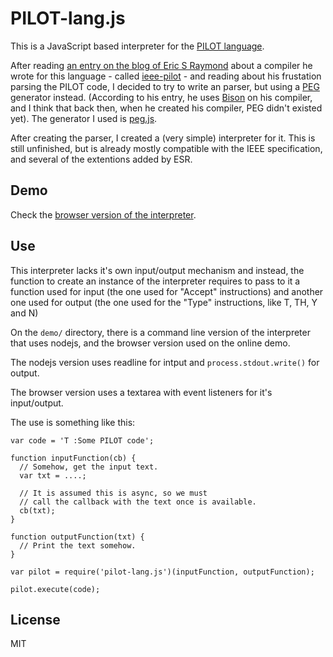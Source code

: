 PILOT-lang.js
=============

This is a JavaScript based interpreter for the [PILOT language](https://en.wikipedia.org/wiki/PILOT).

After reading [an entry on the blog of Eric S Raymond](http://esr.ibiblio.org/?p=7244)
about a compiler he wrote for this language - called [ieee-pilot](https://gitlab.com/esr/ieee-pilot) -
and reading about his frustation parsing the PILOT code, I decided to try to write an parser, but
using a [PEG](https://en.wikipedia.org/wiki/Parsing_expression_grammar) generator instead.
(According to his entry, he uses [Bison](https://en.wikipedia.org/wiki/GNU_bison) on his compiler,
and I think that back then, when he created his compiler, PEG didn't existed yet).
The generator I used is [peg.js](https://pegjs.org).

After creating the parser, I created a (very simple) interpreter for it. This is still unfinished,
but is already mostly compatible with the IEEE specification, and several of the extentions added by ESR.

## Demo

Check the [browser version of the interpreter](https://chris-l.github.io/pilot-lang.js/).

## Use

This interpreter lacks it's own input/output mechanism and instead, the function to create an instance
of the interpreter requires to pass to it a function used for input (the one used for "Accept" instructions)
and another one used for output (the one used for the "Type" instructions, like T, TH, Y and N)

On the `demo/` directory, there is a command line version of the interpreter that uses nodejs,
and the browser version used on the online demo.

The nodejs version uses readline for intput and `process.stdout.write()` for output.

The browser version uses a textarea with event listeners for it's input/output.

The use is something like this:

```
var code = 'T :Some PILOT code';

function inputFunction(cb) {
  // Somehow, get the input text.
  var txt = ....;

  // It is assumed this is async, so we must
  // call the callback with the text once is available.
  cb(txt);
}

function outputFunction(txt) {
  // Print the text somehow.
}

var pilot = require('pilot-lang.js')(inputFunction, outputFunction);

pilot.execute(code);
```

## License

MIT
